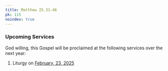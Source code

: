 ```yaml
---
title: Matthew 25.31-46
pk: 115
noindex: true
---
```


### Upcoming Services

God willing, this Gospel will be proclaimed at the following services over the next year:


1. Liturgy on [February, 23, 2025](https://orthocal.info/readings/gregorian/2025/02/23/)
